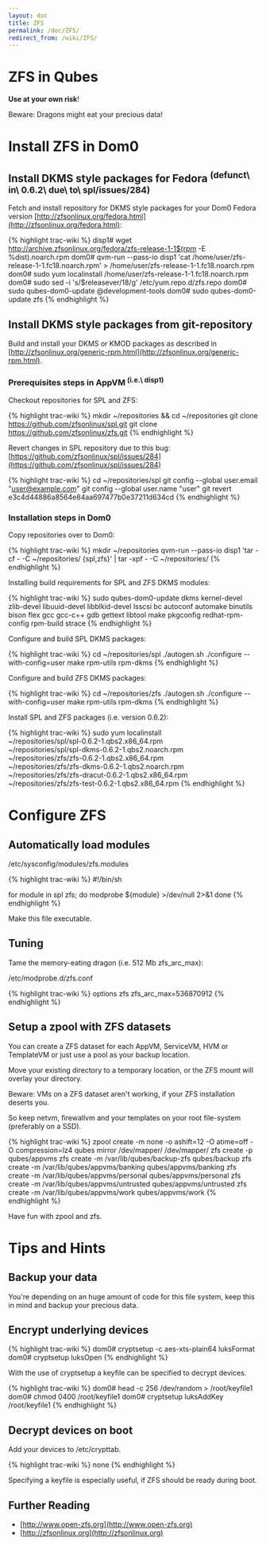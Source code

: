```yaml
---
layout: doc
title: ZFS
permalink: /doc/ZFS/
redirect_from: /wiki/ZFS/
---
```


ZFS in Qubes
============

**Use at your own risk**!

Beware: Dragons might eat your precious data!

Install ZFS in Dom0
===================

Install DKMS style packages for Fedora <sup>(defunct\\ in\\ 0.6.2\\ due\\ to\\ spl/issues/284)</sup>
----------------------------------------------------------------------------------------------------

Fetch and install repository for DKMS style packages for your Dom0 Fedora version [http://zfsonlinux.org/fedora.html](http://zfsonlinux.org/fedora.html):

{% highlight trac-wiki %}
disp1# wget http://archive.zfsonlinux.org/fedora/zfs-release-1-1$(rpm -E %dist).noarch.rpm
dom0# qvm-run --pass-io disp1 'cat /home/user/zfs-release-1-1.fc18.noarch.rpm' > /home/user/zfs-release-1-1.fc18.noarch.rpm
dom0# sudo yum localinstall /home/user/zfs-release-1-1.fc18.noarch.rpm
dom0# sudo sed -i 's/$releasever/18/g' /etc/yum.repo.d/zfs.repo
dom0# sudo qubes-dom0-update @development-tools
dom0# sudo qubes-dom0-update zfs
{% endhighlight %}

Install DKMS style packages from git-repository
-----------------------------------------------

Build and install your DKMS or KMOD packages as described in [http://zfsonlinux.org/generic-rpm.html](http://zfsonlinux.org/generic-rpm.html).

### Prerequisites steps in AppVM <sup>(i.e.\\ disp1)</sup>

Checkout repositories for SPL and ZFS:

{% highlight trac-wiki %}
mkdir ~/repositories && cd ~/repositories
git clone https://github.com/zfsonlinux/spl.git
git clone https://github.com/zfsonlinux/zfs.git
{% endhighlight %}

Revert changes in SPL repository due to this bug: [https://github.com/zfsonlinux/spl/issues/284](https://github.com/zfsonlinux/spl/issues/284)

{% highlight trac-wiki %}
cd ~/repositories/spl
git config --global user.email "user@example.com"
git config --global user.name "user"
git revert e3c4d44886a8564e84aa697477b0e37211d634cd
{% endhighlight %}

### Installation steps in Dom0

Copy repositories over to Dom0:

{% highlight trac-wiki %}
mkdir ~/repositories
qvm-run --pass-io disp1 'tar -cf - -C ~/repositories/ {spl,zfs}' | tar -xpf - -C ~/repositories/
{% endhighlight %}

Installing build requirements for SPL and ZFS DKMS modules:

{% highlight trac-wiki %}
sudo qubes-dom0-update dkms kernel-devel zlib-devel libuuid-devel libblkid-devel lsscsi bc autoconf automake binutils bison flex gcc gcc-c++ gdb gettext libtool make pkgconfig redhat-rpm-config rpm-build strace 
{% endhighlight %}

Configure and build SPL DKMS packages:

{% highlight trac-wiki %}
cd ~/repositories/spl
./autogen.sh
./configure --with-config=user
make rpm-utils rpm-dkms
{% endhighlight %}

Configure and build ZFS DKMS packages:

{% highlight trac-wiki %}
cd ~/repositories/zfs
./autogen.sh
./configure --with-config=user
make rpm-utils rpm-dkms
{% endhighlight %}

Install SPL and ZFS packages (i.e. version 0.6.2):

{% highlight trac-wiki %}
sudo yum localinstall \
    ~/repositories/spl/spl-0.6.2-1.qbs2.x86_64.rpm \
    ~/repositories/spl/spl-dkms-0.6.2-1.qbs2.noarch.rpm \
    ~/repositories/zfs/zfs-0.6.2-1.qbs2.x86_64.rpm \
    ~/repositories/zfs/zfs-dkms-0.6.2-1.qbs2.noarch.rpm \
    ~/repositories/zfs/zfs-dracut-0.6.2-1.qbs2.x86_64.rpm \
    ~/repositories/zfs/zfs-test-0.6.2-1.qbs2.x86_64.rpm
{% endhighlight %}

Configure ZFS
=============

Automatically load modules
--------------------------

/etc/sysconfig/modules/zfs.modules

{% highlight trac-wiki %}
#!/bin/sh

for module in spl zfs; do
    modprobe ${module} >/dev/null 2>&1
done
{% endhighlight %}

Make this file executable.

Tuning
------

Tame the memory-eating dragon (i.e. 512 Mb zfs\_arc\_max):

/etc/modprobe.d/zfs.conf

{% highlight trac-wiki %}
options zfs zfs_arc_max=536870912
{% endhighlight %}

Setup a zpool with ZFS datasets
-------------------------------

You can create a ZFS dataset for each AppVM, ServiceVM, HVM or TemplateVM or just use a pool as your backup location.

Move your existing directory to a temporary location, or the ZFS mount will overlay your directory.

Beware: VMs on a ZFS dataset aren't working, if your ZFS installation deserts you.

So keep netvm, firewallvm and your templates on your root file-system (preferably on a SSD).

{% highlight trac-wiki %}
zpool create -m none -o ashift=12 -O atime=off -O compression=lz4 qubes mirror /dev/mapper/<cryptname1> /dev/mapper/<cryptname2>
zfs create -p qubes/appvms
zfs create -m /var/lib/qubes/backup-zfs qubes/backup
zfs create -m /var/lib/qubes/appvms/banking qubes/appvms/banking
zfs create -m /var/lib/qubes/appvms/personal qubes/appvms/personal
zfs create -m /var/lib/qubes/appvms/untrusted qubes/appvms/untrusted
zfs create -m /var/lib/qubes/appvms/work qubes/appvms/work
{% endhighlight %}

Have fun with zpool and zfs.

Tips and Hints
==============

Backup your data
----------------

You're depending on an huge amount of code for this file system, keep this in mind and backup your precious data.

Encrypt underlying devices
--------------------------

{% highlight trac-wiki %}
dom0# cryptsetup -c aes-xts-plain64 luksFormat <device1>
dom0# cryptsetup luksOpen <device1> <cryptname1>
{% endhighlight %}

With the use of cryptsetup a keyfile can be specified to decrypt devices.

{% highlight trac-wiki %}
dom0# head -c 256 /dev/random > /root/keyfile1
dom0# chmod 0400 /root/keyfile1
dom0# cryptsetup luksAddKey <device1> /root/keyfile1
{% endhighlight %}

Decrypt devices on boot
-----------------------

Add your devices to /etc/crypttab.

{% highlight trac-wiki %}
<cryptname1> <device1> <keyfile1>
<cryptname2> <device2> none
{% endhighlight %}

Specifying a keyfile is especially useful, if ZFS should be ready during boot.

Further Reading
---------------

-   [http://www.open-zfs.org](http://www.open-zfs.org)
-   [http://zfsonlinux.org](http://zfsonlinux.org)

